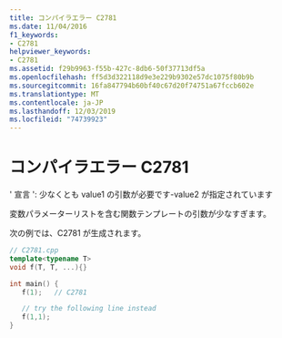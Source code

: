 ```yaml
---
title: コンパイラエラー C2781
ms.date: 11/04/2016
f1_keywords:
- C2781
helpviewer_keywords:
- C2781
ms.assetid: f29b9963-f55b-427c-8db6-50f37713df5a
ms.openlocfilehash: ff5d3d322118d9e3e229b9302e57dc1075f80b9b
ms.sourcegitcommit: 16fa847794b60bf40c67d20f74751a67fccb602e
ms.translationtype: MT
ms.contentlocale: ja-JP
ms.lasthandoff: 12/03/2019
ms.locfileid: "74739923"
---
```

# <a name="compiler-error-c2781"></a>コンパイラエラー C2781

' 宣言 ': 少なくとも value1 の引数が必要です-value2 が指定されています

変数パラメーターリストを含む関数テンプレートの引数が少なすぎます。

次の例では、C2781 が生成されます。

```cpp
// C2781.cpp
template<typename T>
void f(T, T, ...){}

int main() {
   f(1);   // C2781

   // try the following line instead
   f(1,1);
}
```
